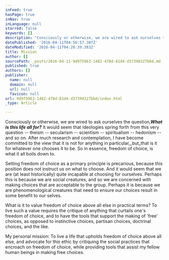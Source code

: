 ```yaml
---
inFeed: true
hasPage: true
inNav: true
inLanguage: null
starred: false
keywords: []
description: "Consciously or otherwise, we are wired to ask ourselves the question,What is this life all for?\_It would seem that ideologies spring forth from this very question – theism – secularism – scientism – spiritualism – hedonism – and so on. After much research and contemplation, I have become committed to the view that it is not for anything in particular,butthat is it for whatever one chooses it to be. So in essence, freedom of choice, is what it all boils down to."
datePublished: '2016-04-11T04:56:57.307Z'
dateModified: '2016-04-11T04:28:39.383Z'
title: Mission
author: []
sourcePath: _posts/2016-04-11-9d975963-1482-478d-81d4-d37398327bbd.md
published: true
authors: []
publisher:
  name: null
  domain: null
  url: null
  favicon: null
url: 9d975963-1482-478d-81d4-d37398327bbd/index.html
_type: Article

---
```

Consciously or otherwise, we are wired to ask ourselves the question,**_What is this life all for?_** It would seem that ideologies spring forth from this very question -- theism -- secularism -- scientism -- spiritualism -- hedonism -- and so on. After much research and contemplation, I have become committed to the view that it is not for anything in particular,_but_that is it for whatever one chooses it to be. So in essence, freedom of choice, is what it all boils down to.

Setting freedom of choice as a primary principle is precarious, because this position does not instruct us on what to choose. And it would seem that we are (at least historically) quite incapable at choosing for ourselves. Perhaps this is because we are social creatures, and so we are concerned with making choices that are acceptable to the group. Perhaps it is because we are phenomenological creatures that need to ensure our choices result in some benefit to our selves.

What is it to value freedom of choice above all else in practical terms? To live such a value requires the critique of anything that curtails one's freedom of choice, and to have the tools that support the making of 'free' choices, as opposed to instinctive choices, partisan choices, doctrinal choices, and the like.

My personal mission: To live a life that upholds freedom of choice above all else, and advocate for this ethic by critiquing the social practices that encroach on freedom of choice, while providing tools that assist my fellow human beings in making free choices.